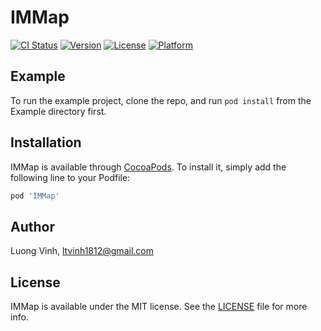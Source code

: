 # IMMap

[![CI Status](https://img.shields.io/travis/vit1812/IMMap.svg?style=flat)](https://travis-ci.org/vit1812/IMMap)
[![Version](https://img.shields.io/cocoapods/v/IMMap.svg?style=flat)](https://cocoapods.org/pods/IMMap)
[![License](https://img.shields.io/cocoapods/l/IMMap.svg?style=flat)](https://github.com/vit1812/IMMap/blob/master/LICENSE)
[![Platform](https://img.shields.io/cocoapods/p/IMMap.svg?style=flat)](https://cocoapods.org/pods/IMMap)

## Example

To run the example project, clone the repo, and run `pod install` from the Example directory first.

## Installation

IMMap is available through [CocoaPods](https://cocoapods.org). To install
it, simply add the following line to your Podfile:

```ruby
pod 'IMMap'
```

## Author

Luong Vinh, ltvinh1812@gmail.com

## License

IMMap is available under the MIT license. See the [LICENSE](https://github.com/vit1812/IMMap/blob/master/LICENSE) file for more info.
